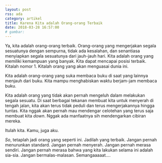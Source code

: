 ```yaml
---
layout: post
rss: ada
category: artikel
title: Karena Kita adalah Orang-orang Terbaik
date: 2018-03-28 16:57:00
# gambar: 
---
```


Ya, kita adalah orang-orang terbaik. Orang-orang yang mengerjakan segala sesuatunya dengan sempurna, tidak ada kesalahan, dan senantiasa menyiapkan segala sesuatunya dari jauh-jauh hari. Kita adalah orang yang memiliki kemampuan yang banyak. Kita dapat mencapai posisi terbaik. Kitalah nomor 1. Kitalah orang yang akan menguasai dunia ini.

Kita adalah orang-orang yang suka membaca buku di saat yang lainnya menjauh dari buku. Kita mampu menghabiskan waktu berjam-jam membaca buku. 

Kita adalah orang yang tidak akan pernah mengeluh dalam melakukan segala sesuatu. Di saat berbagai tekanan membuat kita untuk menyerah di tengah jalan, kita akan terus tidak peduli dan terus mengerjakannya hingga tuntas. Kita nggak akan pernah mau mendengar celotehan yang terus saja membuat kita _down_. Nggak ada manfaatnya sih mendengarkan cibiran mereka.

Itulah kita. Kamu, juga aku.

_So_, tetaplah jadi orang yang seperti ini. Jadilah yang terbaik. Jangan pernah menurunkan standard. Jangan pernah menyerah. Jangan pernah merasa sendiri. Jangan pernah merasa bahwa yang kita lakukan selama ini adalah sia-sia. Jangan bermalas-malasan. Semangaaaaat....